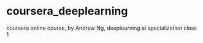 # coursera_deeplearning
coursera online course, by Andrew Ng, deeplearning.ai specialization class 1
